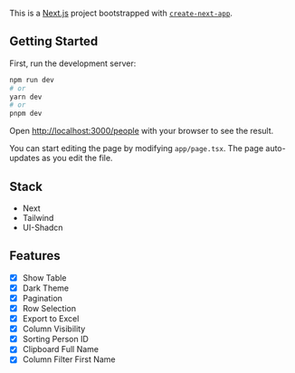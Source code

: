 This is a [Next.js](https://nextjs.org/) project bootstrapped with [`create-next-app`](https://github.com/vercel/next.js/tree/canary/packages/create-next-app).

## Getting Started

First, run the development server:

```bash
npm run dev
# or
yarn dev
# or
pnpm dev
```

Open [http://localhost:3000/people](http://localhost:3000/people) with your browser to see the result.

You can start editing the page by modifying `app/page.tsx`. The page auto-updates as you edit the file.

## Stack
- Next
- Tailwind
- UI-Shadcn

## Features


- [x] Show Table
- [x] Dark Theme
- [x] Pagination
- [x] Row Selection
- [x] Export to Excel
- [x] Column Visibility
- [x] Sorting Person ID
- [x] Clipboard Full Name
- [x] Column Filter First Name
